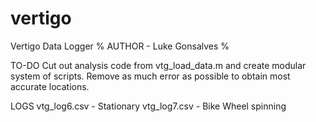 # vertigo
Vertigo Data Logger
% AUTHOR - Luke Gonsalves %

TO-DO
Cut out analysis code from vtg_load_data.m and create modular system of scripts.
Remove as much error as possible to obtain most accurate locations.

LOGS
vtg_log6.csv - Stationary
vtg_log7.csv - Bike Wheel spinning
